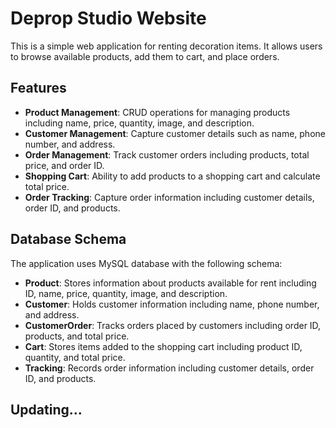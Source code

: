 # Deprop Studio Website

This is a simple web application for renting decoration items. It allows users to browse available products, add them to cart, and place orders.

## Features

- **Product Management**: CRUD operations for managing products including name, price, quantity, image, and description.
- **Customer Management**: Capture customer details such as name, phone number, and address.
- **Order Management**: Track customer orders including products, total price, and order ID.
- **Shopping Cart**: Ability to add products to a shopping cart and calculate total price.
- **Order Tracking**: Capture order information including customer details, order ID, and products.

## Database Schema

The application uses MySQL database with the following schema:

- **Product**: Stores information about products available for rent including ID, name, price, quantity, image, and description.
- **Customer**: Holds customer information including name, phone number, and address.
- **CustomerOrder**: Tracks orders placed by customers including order ID, products, and total price.
- **Cart**: Stores items added to the shopping cart including product ID, quantity, and total price.
- **Tracking**: Records order information including customer details, order ID, and products.

## Updating...
